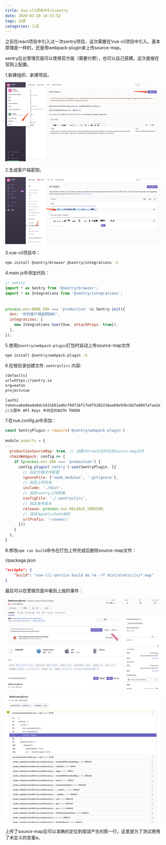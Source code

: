 ```yaml
---
title: Vue-cli项目中引入sentry
date: 2020-03-28 14:37:52
tags: 记录
categories: 工具
---
```


之前在react项目中引入过一次sentry项目，这次需要在Vue-cli项目中引入。基本原理是一样的，还是用webpack-plugin来上传source-map。

sentry后台管理页面可以使用官方版（需要付费），也可以自己搭建。这次直接在官网上配置。

1.新建组织、新建项目。

![](Vue-cli项目中引入sentry/1284F30E-205E-4CB4-A88F-1FDC06EAE8B6.png)

2.生成客户端密钥。

![](Vue-cli项目中引入sentry/205B1300-4B2C-45E4-8583-BA46F0462CE2.png)

3.vue-cli项目中：

```bash
npm install @sentry/browser @sentry/integrations -S
```

4.main.js中添加代码：

```javascript
// sentry
import * as Sentry from '@sentry/browser';
import * as Integrations from '@sentry/integrations';


process.env.NODE_ENV === 'production' && Sentry.init({
  dsn: '你的客户端密钥DNS',
  integrations: [
    new Integrations.Vue({Vue, attachProps: true}),
  ],
});
```

5.使用`@sentry/webpack-plugin`打包时自动上传source-map文件

```bash
npm install @sentry/webpack-plugin -D
```

6.在根目录创建文件`.sentryclirc` 内容:

```
[defaults]
url=https://sentry.io
org=eaton
project=vue

[auth]
token=abe8eada0dc5431681ad6cf49f16f17e975202216aa84e93bcbb7a6047afaa2e //上图中 API Keys 中对应的AUTH TOKEN
```

7.在vue.config.js中添加：

```javascript
const SentryPlugin = require('@sentry/webpack-plugin')

module.exports = {
...
  productionSourceMap: true, // 设置为true打包时包含source-map文件
  chainWebpack: config => {
    if (process.env.ENV === 'production') {
      config.plugin('sentry').use(SentryPlugin, [{
        // 指定忽略文件配置
        ignoreFile: ['node_modules', '.gitignore'],
        // 指定上传目录
        include: './dist',
        // 指定sentry上传配置
        configFile: './.sentryclirc',
        // 指定发布版本
        release: process.env.RELEASE_VERSION,
        // 保持与publicPath相符
        urlPrefix: '~/owner/'
      }])
    }
  },
}
```

8.修改`npm run build`命令在打包上传完成后删除source-map文件：

//package.json

```json
"scripts": {
	"build": "vue-cli-service build && rm -rf dist/static/js/*.map"
}
```

最后可以在管理页面中看到上报的事件：

![](Vue-cli项目中引入sentry/ECB8D8DB-61B4-4C4F-88C6-19ECC88B7CE2.png)

![](Vue-cli项目中引入sentry/7009E16C-66D1-4FEC-8EDD-C4D6A064C300.png)

上传了source-map后可以准确的定位到错误产生的那一行，这里是为了测试使用了未定义的变量a。

